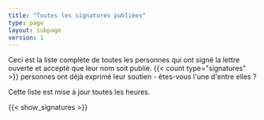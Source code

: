 ```yaml
---
title: "Toutes les signatures publiées"
type: page
layout: subpage
version: 1
---
```


Ceci est la liste complète de toutes les personnes qui ont signé la lettre ouverte et accepté que leur nom soit publié. {{< count type="signatures" >}} personnes ont déjà exprimé leur soutien - êtes-vous l'une d'entre elles ?

Cette liste est mise à jour toutes les heures.

{{< show_signatures >}}

